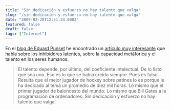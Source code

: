 ```yaml
---
title: "Sin dedicación y esfuerzo no hay talento que valga"
slug: "/sin-dedicacion-y-esfuerzo-no-hay-talento-que-valga"
date: "2009-02-20T12:51:34.000Z"
featured: false
draft: false
tags: ["Internet"]
---
```



En el [blog de Eduard Punset](http://www.eduardpunset.es) he encontrado un [artículo muy interesante](http://www.eduardpunset.es/blog/?p=175) que habla sobre los inhibidores latentes, sobre la capacidad metáforica y el talento en los seres humanos.

> El talento depende, por último, del coeficiente intelectual. De lo listo que sea uno. Eso es lo que se había creído siempre. Pues es falso. Resulta que el mejor jugador de hockey sobre patines lo es porque le ha dedicado al tema un promedio de diez mil horas. Lo mismo que el primer jugador de baloncesto del mundo. Lo mismo que Bill Gates a la programación de ordenadores. Sin dedicación y esfuerzo no hay talento que valga.



